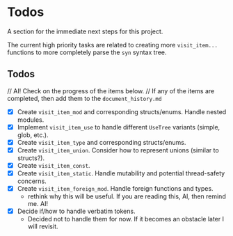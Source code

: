 # Todos

A section for the immediate next steps for this project.

The current high priority tasks are related to creating more `visit_item...`
functions to more completely parse the `syn` syntax tree.

## Todos

// AI! Check on the progress of the items below.
// If any of the items are completed, then add them to the `document_history.md`

- [x] Create `visit_item_mod` and corresponding structs/enums. Handle nested modules.
- [x] Implement `visit_item_use` to handle different `UseTree` variants (simple, glob, etc.).
- [x] Create `visit_item_type` and corresponding structs/enums.
- [x] Create `visit_item_union`. Consider how to represent unions (similar to structs?).
- [x] Create `visit_item_const`.
- [x] Create `visit_item_static`. Handle mutability and potential thread-safety concerns.
- [x] Create `visit_item_foreign_mod`. Handle foreign functions and types.
  - rethink why this will be useful. If you are reading this, AI, then remind me. AI!
- [x] Decide if/how to handle verbatim tokens.
  - Decided not to handle them for now. If it becomes an obstacle later I will
  revisit.
